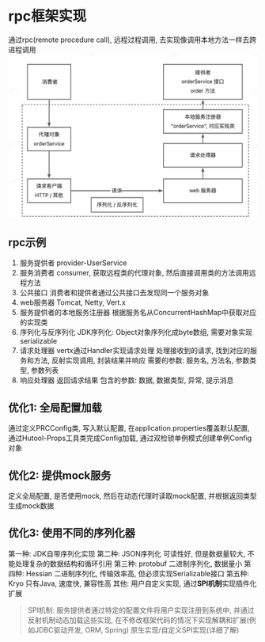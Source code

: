 # rpc框架实现
通过rpc(remote procedure call), 远程过程调用, 去实现像调用本地方法一样去跨进程调用
![rpc框架图](assets/截屏2024-04-04%2014.46.07.png)
## rpc示例
1. 服务提供者
    provider-UserService
2. 服务消费者
    consumer, 获取远程类的代理对象, 然后直接调用类的方法调用远程方法
3. 公共接口
    消费者和提供者通过公共接口去发现同一个服务对象
4. web服务器
    Tomcat, Netty, Vert.x
5. 服务提供者的本地服务注册器
    根据服务名从ConcurrentHashMap中获取对应的实现类
6. 序列化与反序列化
    JDK序列化: Object对象序列化成byte数组, 需要对象实现serializable
7. 请求处理器
    vertx通过Handler<HttpServerRequest>实现请求处理
    处理接收到的请求, 找到对应的服务和方法, 反射实现调用, 封装结果并响应
    需要的参数: 服务名, 方法名, 参数类型, 参数列表
8. 响应处理器
    返回请求结果
    包含的参数: 数据, 数据类型, 异常, 提示消息

## 优化1: 全局配置加载
通过定义PRCConfig类, 写入默认配置, 在application.properties覆盖默认配置, 通过Hutool-Props工具类完成Config加载, 通过双检锁单例模式创建单例Config对象

## 优化2: 提供mock服务
定义全局配置, 是否使用mock, 然后在动态代理时读取mock配置, 并根据返回类型生成mock数据 

## 优化3: 使用不同的序列化器
第一种: JDK自带序列化实现
第二种: JSON序列化 可读性好, 但是数据量较大, 不能处理复杂的数据结构和循环引用
第三种: protobuf 二进制序列化, 数据量小
第四种: Hessian 二进制序列化, 传输效率高, 但必须实现Serializable接口
第五种: Kryo 只有Java, 速度快, 兼容性高
其他: 用户自定义实现, 通过**SPI机制**实现插件化扩展
> SPI机制: 服务提供者通过特定的配置文件将用户实现注册到系统中, 并通过反射机制动态加载这些实现, 在不修改框架代码的情况下实现解耦和扩展(例如JDBC驱动开发, ORM, Spring)
原生实现/自定义SPI实现(详细了解)